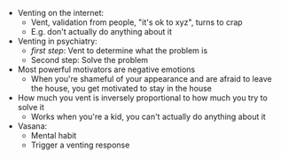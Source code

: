 - Venting on the internet:
	- Vent, validation from people, "it's ok to xyz", turns to crap
	- E.g. don't actually do anything about it
- Venting in psychiatry:
	- _first step_: Vent to determine what the problem is
	- Second step: Solve the problem
- Most powerful motivators are negative emotions
	- When you're shameful of your appearance and are afraid to leave the house, you get motivated to stay in the house
- How much you vent is inversely proportional to how much you try to solve it
	- Works when you're a kid, you can't actually do anything about it
- Vasana:
	- Mental habit
	- Trigger a venting response
